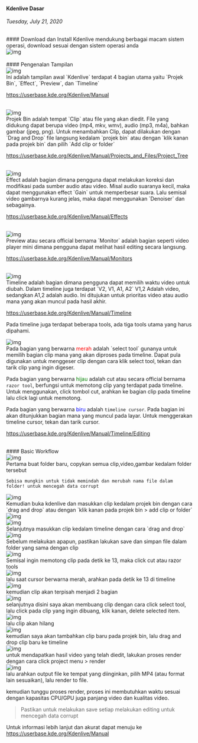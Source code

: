#### Kdenlive Dasar
_Tuesday, July 21, 2020_

<br>
#### Download dan Install
Kdenlive mendukung berbagai macam sistem operasi, download sesuai dengan sistem operasi anda <https://kdenlive.org/en/download/>
<div class="row">
	<div class="col-sm-1"></div>
	<div class="col-sm-10">
		<div class="thumbnail">
			<img class="img-responsive" src="./posts/2020-07-21-kdenlive-dasar/0.png" alt="img">
		</div>
	</div>
	<div class="col-sm-1"></div>
</div>

<br>
#### Pengenalan Tampilan

<div class="row">
	<div class="col-sm-1"></div>
	<div class="col-sm-10">
		<div class="thumbnail">
			<img class="img-responsive" src="./posts/2020-07-21-kdenlive-dasar/1.png" alt="img">
		</div>
	</div>
	<div class="col-sm-1"></div>
</div>
Ini adalah tampilan awal `Kdenlive` terdapat 4 bagian utama yaitu `Projek Bin`, `Effect`, `Preview`, dan `Timeline`

<https://userbase.kde.org/Kdenlive/Manual>

<br>
<div class="row">
	<div class="col-sm-3"></div>
	<div class="col-sm-6">
		<div class="thumbnail">
			<img class="img-responsive" src="./posts/2020-07-21-kdenlive-dasar/2.png" alt="img">
		</div>
	</div>
	<div class="col-sm-3"></div>
</div>
Projek Bin adalah tempat `Clip` atau file yang akan diedit. File yang didukung dapat berupa video (mp4, mkv, wmv), 
audio (mp3, m4a), bahkan gambar (jpeg, png). Untuk menambahkan Clip, dapat dilakukan dengan `Drag and Drop` file 
langsung kedalam `projek bin` atau dengan `klik kanan pada projek bin` dan pilih `Add clip or folder`

<https://userbase.kde.org/Kdenlive/Manual/Projects_and_Files/Project_Tree>

<br>
<div class="row">
	<div class="col-sm-2"></div>
	<div class="col-sm-8">
		<div class="thumbnail">
			<img class="img-responsive" src="./posts/2020-07-21-kdenlive-dasar/3.png" alt="img">
		</div>
	</div>
	<div class="col-sm-2"></div>
</div>
Effect adalah bagian dimana pengguna dapat melakukan koreksi dan modifikasi pada sumber audio atau video. Misal 
audio suaranya kecil, maka dapat menggunakan effect `Gain` untuk memperbesar suara. Lalu semisal video gambarnya 
kurang jelas, maka dapat menggunakan `Denoiser` dan sebagainya.

<https://userbase.kde.org/Kdenlive/Manual/Effects>

<br>
<div class="row">
	<div class="col-sm-1"></div>
	<div class="col-sm-10">
		<div class="thumbnail">
			<img class="img-responsive" src="./posts/2020-07-21-kdenlive-dasar/4.png" alt="img">
		</div>
	</div>
	<div class="col-sm-1"></div>
</div>
Preview atau secara official bernama `Monitor` adalah bagian seperti video player mini dimana pengguna dapat 
melihat hasil editing secara langsung.

<https://userbase.kde.org/Kdenlive/Manual/Monitors>

<br>
<div class="row">
	<div class="col-sm-2"></div>
	<div class="col-sm-8">
		<div class="thumbnail">
			<img class="img-responsive" src="./posts/2020-07-21-kdenlive-dasar/5.png" alt="img">
		</div>
	</div>
	<div class="col-sm-2"></div>
</div>
Timeline adalah bagian dimana pengguna dapat memilih waktu video untuk diubah. Dalam timeline juga terdapat 
`V2, V1, A1, A2` V1,2 Adalah video, sedangkan A1,2 adalah audio. Ini ditujukan untuk prioritas video atau 
audio mana yang akan muncul pada hasil akhir. 

<https://userbase.kde.org/Kdenlive/Manual/Timeline>

Pada timeline juga terdapat beberapa tools, ada tiga tools utama 
yang harus dipahami.
<div class="row">
	<div class="col-sm-3"></div>
	<div class="col-sm-6">
		<div class="thumbnail">
			<img class="img-responsive" src="./posts/2020-07-21-kdenlive-dasar/5-1.png" alt="img">
		</div>
	</div>
	<div class="col-sm-3"></div>
</div>
Pada bagian yang berwarna <span style="color:red">merah</span> adalah `select tool` gunanya untuk memilih bagian clip mana yang akan diproses pada timeline. Dapat pula digunakan untuk menggeser clip dengan cara klik select tool, tekan dan tarik clip yang ingin digeser.

Pada bagian yang berwarna <span style="color:green">hijau</span> adalah cut atau secara official bernama `razor tool`, berfungsi untuk memotong clip yang terdapat pada timeline. Untuk menggunakan, click tombol cut, arahkan ke bagian clip pada timeline lalu click lagi untuk memotong.

Pada bagian yang berwarna <span style="color:blue">biru</span> adalah `timeline cursor`. Pada bagian ini akan ditunjukkan bagian mana yang muncul pada layar. Untuk menggerakan timeline cursor, tekan dan tarik cursor.

<https://userbase.kde.org/Kdenlive/Manual/Timeline/Editing>

<br>
#### Basic Workflow
<div class="row">
	<div class="col-sm-3"></div>
	<div class="col-sm-6">
		<div class="thumbnail">
			<img class="img-responsive" src="./posts/2020-07-21-kdenlive-dasar/6.png" alt="img">
		</div>
	</div>
	<div class="col-sm-3"></div>
</div>
Pertama buat folder baru, copykan semua clip,video,gambar kedalam folder tersebut

`Sebisa mungkin untuk tidak memindah dan merubah nama file dalam folder! untuk mencegah data corrupt`

<div class="row">
	<div class="col-sm-3"></div>
	<div class="col-sm-6">
		<div class="thumbnail">
			<img class="img-responsive" src="./posts/2020-07-21-kdenlive-dasar/7.png" alt="img">
		</div>
	</div>
	<div class="col-sm-3"></div>
</div>
Kemudian buka kdenlive dan masukkan clip kedalam projek bin dengan cara `drag and drop` 
atau dengan `klik kanan pada projek bin > add clip or folder`

<div class="row">
	<div class="col-sm-1"></div>
	<div class="col-sm-10">
		<div class="thumbnail">
			<img class="img-responsive" src="./posts/2020-07-21-kdenlive-dasar/8.png" alt="img">
		</div>
	</div>
	<div class="col-sm-1"></div>
</div>
<div class="row">
	<div class="col-sm-1"></div>
	<div class="col-sm-10">
		<div class="thumbnail">
			<img class="img-responsive" src="./posts/2020-07-21-kdenlive-dasar/9.png" alt="img">
		</div>
	</div>
	<div class="col-sm-1"></div>
</div>
Selanjutnya masukkan clip kedalam timeline dengan cara `drag and drop`

<div class="row">
	<div class="col-sm-3"></div>
	<div class="col-sm-6">
		<div class="thumbnail">
			<img class="img-responsive" src="./posts/2020-07-21-kdenlive-dasar/10.png" alt="img">
		</div>
	</div>
	<div class="col-sm-3"></div>
</div>
Sebelum melakukan apapun, pastikan lakukan save dan simpan file dalam folder yang sama dengan clip

<div class="row">
	<div class="col-sm-3"></div>
	<div class="col-sm-6">
		<div class="thumbnail">
			<img class="img-responsive" src="./posts/2020-07-21-kdenlive-dasar/11.png" alt="img">
		</div>
	</div>
	<div class="col-sm-3"></div>
</div>
Semisal ingin memotong clip pada detik ke 13, maka click cut atau razor tools


<div class="row">
	<div class="col-sm-2"></div>
	<div class="col-sm-8">
		<div class="thumbnail">
			<img class="img-responsive" src="./posts/2020-07-21-kdenlive-dasar/12.png" alt="img">
		</div>
	</div>
	<div class="col-sm-2"></div>
</div>
lalu saat cursor berwarna merah, arahkan pada detik ke 13 di timeline


<div class="row">
	<div class="col-sm-2"></div>
	<div class="col-sm-8">
		<div class="thumbnail">
			<img class="img-responsive" src="./posts/2020-07-21-kdenlive-dasar/13.png" alt="img">
		</div>
	</div>
	<div class="col-sm-2"></div>
</div>
kemudian clip akan terpisah menjadi 2 bagian


<div class="row">
	<div class="col-sm-2"></div>
	<div class="col-sm-8">
		<div class="thumbnail">
			<img class="img-responsive" src="./posts/2020-07-21-kdenlive-dasar/14.png" alt="img">
		</div>
	</div>
	<div class="col-sm-2"></div>
</div>
selanjutnya disini saya akan membuang clip dengan cara click select tool, lalu click pada clip yang ingin dibuang, klik kanan, delete selected item.


<div class="row">
	<div class="col-sm-2"></div>
	<div class="col-sm-8">
		<div class="thumbnail">
			<img class="img-responsive" src="./posts/2020-07-21-kdenlive-dasar/15.png" alt="img">
		</div>
	</div>
	<div class="col-sm-2"></div>
</div>
lalu clip akan hilang


<div class="row">
	<div class="col-sm-1"></div>
	<div class="col-sm-10">
		<div class="thumbnail">
			<img class="img-responsive" src="./posts/2020-07-21-kdenlive-dasar/16.png" alt="img">
		</div>
	</div>
	<div class="col-sm-1"></div>
</div>
kemudian saya akan tambahkan clip baru pada projek bin, lalu drag and drop clip baru ke timeline


<div class="row">
	<div class="col-sm-3"></div>
	<div class="col-sm-6">
		<div class="thumbnail">
			<img class="img-responsive" src="./posts/2020-07-21-kdenlive-dasar/17.png" alt="img">
		</div>
	</div>
	<div class="col-sm-3"></div>
</div>
untuk mendapatkan hasil video yang telah diedit, lakukan proses render dengan cara click project menu > render


<div class="row">
	<div class="col-sm-3"></div>
	<div class="col-sm-6">
		<div class="thumbnail">
			<img class="img-responsive" src="./posts/2020-07-21-kdenlive-dasar/18.png" alt="img">
		</div>
	</div>
	<div class="col-sm-3"></div>
</div>
lalu arahkan output file ke tempat yang diinginkan, pilih MP4 (atau format lain sesuaikan), lalu render to file.

kemudian tunggu proses render, proses ini membutuhkan waktu sesuai dengan kapasitas CPU/GPU juga panjang video dan kualitas video.

> Pastikan untuk melakukan save setiap melakukan editing untuk mencegah data corrupt


Untuk informasi lebih lanjut dan akurat dapat menuju ke <https://userbase.kde.org/Kdenlive/Manual>